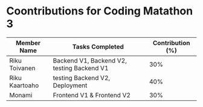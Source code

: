 # Coontributions for Coding Matathon 3

| Member Name    | Tasks Completed                             | Contribution (%) |
|----------------|---------------------------------------------|------------------|
| Riku Toivanen  | Backend V1, Backend V2, testing Backend V1  | 30%              |
| Riku Kaartoaho | testing Backend V2, Deployment              | 40%              |
| Monami         | Frontend V1 & Frontend V2                   | 30%              |
